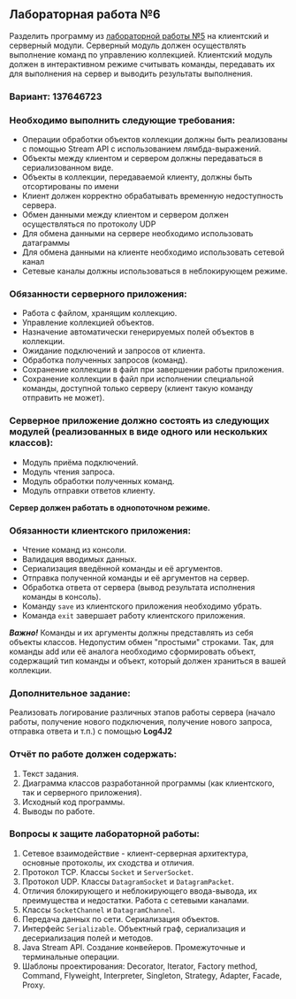 ## Лабораторная работа №6

Разделить программу из [лабораторной работы №5](https://github.com/trickyPupa/prog-lab5) на клиентский и серверный модули. Серверный модуль должен осуществлять выполнение команд по управлению коллекцией. Клиентский модуль должен в интерактивном режиме считывать команды, передавать их для выполнения на сервер и выводить результаты выполнения.

### Вариант: 137646723

### **Необходимо выполнить следующие требования:**
	
  - Операции обработки объектов коллекции должны быть реализованы с помощью Stream API с использованием лямбда-выражений.
  - Объекты между клиентом и сервером должны передаваться в сериализованном виде.
  - Объекты в коллекции, передаваемой клиенту, должны быть отсортированы по имени
  - Клиент должен корректно обрабатывать временную недоступность сервера.
  - Обмен данными между клиентом и сервером должен осуществляться по протоколу UDP
  - Для обмена данными на сервере необходимо использовать датаграммы
  - Для обмена данными на клиенте необходимо использовать сетевой канал
  - Сетевые каналы должны использоваться в неблокирующем режиме.

### **Обязанности серверного приложения:**

  - Работа с файлом, хранящим коллекцию.
  - Управление коллекцией объектов.
  - Назначение автоматически генерируемых полей объектов в коллекции.
  - Ожидание подключений и запросов от клиента.
  - Обработка полученных запросов (команд).
  - Сохранение коллекции в файл при завершении работы приложения.
  - Сохранение коллекции в файл при исполнении специальной команды, доступной только серверу (клиент такую команду отправить не может).

### **Серверное приложение должно состоять из следующих модулей (реализованных в виде одного или нескольких классов):**

  - Модуль приёма подключений.
  - Модуль чтения запроса.
  - Модуль обработки полученных команд.
  - Модуль отправки ответов клиенту.

**Сервер должен работать в однопоточном режиме.**

### **Обязанности клиентского приложения:**

  - Чтение команд из консоли.
  - Валидация вводимых данных.
  - Сериализация введённой команды и её аргументов.
  - Отправка полученной команды и её аргументов на сервер.
  - Обработка ответа от сервера (вывод результата исполнения команды в консоль).
  - Команду `save` из клиентского приложения необходимо убрать.
  - Команда `exit` завершает работу клиентского приложения.

_**Важно!**_ Команды и их аргументы должны представлять из себя объекты классов. Недопустим обмен "простыми" строками. Так, для команды add или её аналога необходимо сформировать объект, содержащий тип команды и объект, который должен храниться в вашей коллекции.

### **Дополнительное задание:**
Реализовать логирование различных этапов работы сервера (начало работы, получение нового подключения, получение нового запроса, отправка ответа и т.п.) с помощью **Log4J2**

### Отчёт по работе должен содержать:

  1. Текст задания.
  2. Диаграмма классов разработанной программы (как клиентского, так и серверного приложения).
  3. Исходный код программы.
  4. Выводы по работе.

### **Вопросы к защите лабораторной работы:**

  1. Сетевое взаимодействие - клиент-серверная архитектура, основные протоколы, их сходства и отличия.
  2. Протокол TCP. Классы `Socket` и `ServerSocket`.
  3. Протокол UDP. Классы `DatagramSocket` и `DatagramPacket`.
  4. Отличия блокирующего и неблокирующего ввода-вывода, их преимущества и недостатки. Работа с сетевыми каналами.
  5. Классы `SocketChannel` и `DatagramChannel`.
  6. Передача данных по сети. Сериализация объектов.
  7. Интерфейс `Serializable`. Объектный граф, сериализация и десериализация полей и методов.
  8. Java Stream API. Создание конвейеров. Промежуточные и терминальные операции.
  9. Шаблоны проектирования: Decorator, Iterator, Factory method, Command, Flyweight, Interpreter, Singleton, Strategy, Adapter, Facade, Proxy.
